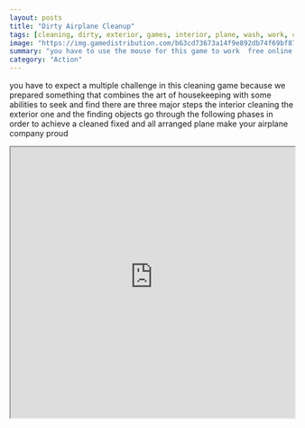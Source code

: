 ```yaml
---
layout: posts
title: "Dirty Airplane Cleanup"
tags: [cleaning, dirty, exterior, games, interior, plane, wash, work, company, free, online, games, oyna, game, free, games, play, play, games]
image: "https://img.gamedistribution.com/b63cd73673a14f9e892db74f69bf874e.jpg"
summary: "you have to use the mouse for this game to work  free online games oyna game free games play play games"
category: "Action"
---
```


you have to expect a multiple challenge in this cleaning game because we prepared something that combines the art of housekeeping with some abilities to seek and find there are three major steps the interior cleaning the exterior one and the finding objects go through the following phases in order to achieve a cleaned fixed and all arranged plane make your airplane company proud

<iframe width="100%" height="480px;" src="https://flash.gamedistribution.com?game=b63cd73673a14f9e892db74f69bf874e"></iframe>